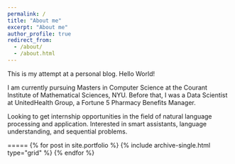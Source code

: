 ```yaml
---
permalink: /
title: "About me"
excerpt: "About me"
author_profile: true
redirect_from: 
  - /about/
  - /about.html
---
```


This is my attempt at a personal blog. Hello World!

I am currently pursuing Masters in Computer Science at the Courant Institute of Mathematical Sciences, NYU. Before that, I was a Data Scientist at UnitedHealth Group, a Fortune 5 Pharmacy Benefits Manager.

Looking to get internship opportunities in the field of natural language processing and application. Interested in smart assistants, language understanding, and sequential problems.

<!-- Thoughts and Qs from my projects -->
=====
{% for post in site.portfolio %}
  {% include archive-single.html type="grid" %}
{% endfor %}
